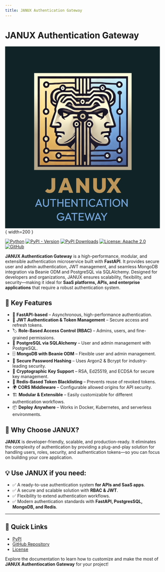 ```yaml
---
title: JANUX Authentication Gateway
---
```


# **JANUX** Authentication Gateway

![JANUX Flyer](assets/janux-flyer.png){ width=200 }

[![Python](https://img.shields.io/badge/Python-3.10%2B-darkcyan)](https://pypi.org/project/janux-auth-gateway/)
[![PyPI - Version](https://img.shields.io/pypi/v/janux-auth-gateway?label=PyPI%20Version&color=green)](https://pypi.org/project/janux-auth-gateway/)
[![PyPI Downloads](https://static.pepy.tech/badge/janux-auth-gateway)](https://pepy.tech/projects/janux-auth-gateway)
[![License: Apache 2.0](https://img.shields.io/badge/License-Apache2.0-orange.svg)](https://github.com/fox-techniques/janux-auth-gateway/blob/main/LICENSE)
[![GitHub](https://img.shields.io/badge/GitHub-janux--auth--gateway-181717?logo=github)](https://github.com/fox-techniques/janux-auth-gateway)


**JANUX Authentication Gateway** is a high-performance, modular, and extensible authentication microservice built with **FastAPI**. It provides secure user and admin authentication, JWT management, and seamless MongoDB integration via Beanie ODM and PostgreSQL via SQLAlchemy. Designed for developers and organizations, JANUX ensures scalability, flexibility, and security—making it ideal for **SaaS platforms, APIs, and enterprise applications** that require a robust authentication system.

## 🌟 Key Features

- 🚀 **FastAPI-based** – Asynchronous, high-performance authentication.
- 🔑 **JWT Authentication & Token Management** – Secure access and refresh tokens.
- 🏷️ **Role-Based Access Control (RBAC)** – Admins, users, and fine-grained permissions.
- 🐘 **PostgreSQL via SQLAlchemy** – User and admin management with PostgreSQL. 
- 🗄️ **MongoDB with Beanie ODM** – Flexible user and admin management.
- 🔐 **Secure Password Hashing** – Uses Argon2 & Bcrypt for industry-leading security.
- 📜 **Cryptographic Key Support** – RSA, Ed25519, and ECDSA for secure key management.
- 🔄 **Redis-Based Token Blacklisting** – Prevents reuse of revoked tokens.
- 🌍 **CORS Middleware** – Configurable allowed origins for API security.
- 🏗️ **Modular & Extensible** – Easily customizable for different authentication workflows.
- 📦 **Deploy Anywhere** – Works in Docker, Kubernetes, and serverless environments.


## 📌 Why Choose **JANUX**?

**JANUX** is developer-friendly, scalable, and production-ready. It eliminates the complexity of authentication by providing a plug-and-play solution for handling users, roles, security, and authentication tokens—so you can focus on building your core application.

## 💡 Use **JANUX** if you need:

- ✅ A ready-to-use authentication system **for APIs and SaaS apps**.
- ✅ A secure and scalable solution with **RBAC & JWT**.
- ✅ Flexibility to extend authentication workflows.
- ✅ Modern authentication standards with **FastAPI, PostgresSQL, MongoDB, and Redis**.


---

## 🔗 Quick Links

- [PyPI](https://pypi.org/project/janux-auth-gateway)
- [GitHub Repository](https://github.com/fox-techniques/janux-auth-gateway)
- [License](https://github.com/fox-techniques/janux-auth-gateway/blob/main/LICENSE)

Explore the documentation to learn how to customize and make the most of **JANUX Authentiocation Gateway** for your project!
